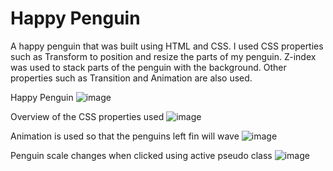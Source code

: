 # Happy Penguin
A happy penguin that was built using HTML and CSS. I used CSS properties such as Transform to position and resize the parts of my penguin. Z-index was used to stack parts of the penguin with the background. Other properties such as Transition and Animation are also used.

Happy Penguin
![image](https://github.com/kylehraja/HappyPenguin/assets/140476247/025c8ba4-065d-4f18-a923-bd4e35e47634)

Overview of the CSS properties used
![image](https://github.com/kylehraja/HappyPenguin/assets/140476247/8a463ed4-95ca-4c13-a4d4-9da75735cb2b)

Animation is used so that the penguins left fin will wave
![image](https://github.com/kylehraja/HappyPenguin/assets/140476247/093153dc-5643-4035-92fd-4e1f1e7b002b)


Penguin scale changes when clicked using active pseudo class
![image](https://github.com/kylehraja/HappyPenguin/assets/140476247/e1c57ece-af7f-4bea-97da-b5f012567030)
